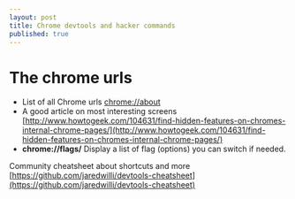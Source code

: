 ```yaml
---
layout: post
title: Chrome devtools and hacker commands
published: true
---
```


# The chrome  urls

* List of all Chrome urls [chrome://about](chrome://about)
* A good article on most interesting screens [http://www.howtogeek.com/104631/find-hidden-features-on-chromes-internal-chrome-pages/](http://www.howtogeek.com/104631/find-hidden-features-on-chromes-internal-chrome-pages/)
* **chrome://flags/** Display a list of flag \(options\) you can switch if needed.

Community cheatsheet about shortcuts and more [https://github.com/jaredwilli/devtools-cheatsheet](https://github.com/jaredwilli/devtools-cheatsheet)


